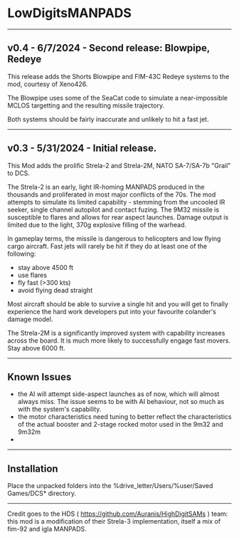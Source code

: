 # LowDigitsMANPADS
--------------------------------------------------
v0.4 - 6/7/2024 - Second release: Blowpipe, Redeye
--------------------------------------------------
This release adds the Shorts Blowpipe and FIM-43C Redeye systems to the mod, courtesy of Xeno426.

The Blowpipe uses some of the SeaCat code to simulate a near-impossible MCLOS targetting and the resulting missile trajectory.

Both systems should be fairly inaccurate and unlikely to hit a fast jet.

-----------------------------------
v0.3 - 5/31/2024 - Initial release.
-----------------------------------
This Mod adds the prolific Strela-2 and Strela-2M, NATO SA-7/SA-7b "Grail" to DCS.

The Strela-2 is an early, light IR-homing MANPADS produced in the thousands and proliferated in most major conflicts of the 70s. 
The mod attempts to simulate its limited capability - stemming from the uncooled IR seeker, single channel autopilot and contact fuzing. 
The 9M32 missile is susceptible to flares and allows for rear aspect launches. Damage output is limited due to the light, 370g explosive filling of the warhead.

In gameplay terms, the missile is dangerous to helicopters and low flying cargo aircraft.
Fast jets will rarely be hit if they do at least one of the following:
* stay above 4500 ft
* use flares
* fly fast (>300 kts)
* avoid flying dead straight

Most aircraft should be able to survive a single hit and you will get to finally experience the hard work developers put into your favourite colander's damage model. 

The Strela-2M is a significantly improved system with capability increases across the board. It is much more likely to successfully engage fast movers.
Stay above 6000 ft.

------------
Known Issues
------------
* the AI will attempt side-aspect launches as of now, which will almost always miss. The issue seems to be with AI behaviour, not so much as with the system's capability.
* the motor characteristics need tuning to better reflect the characteristics of the actual booster and 2-stage rocked motor used in the 9m32 and 9m32m
* 
------------
Installation
------------
Place the unpacked folders into the %drive_letter/Users/%user/Saved Games/DCS* directory.

------------
Credit goes to the HDS ( https://github.com/Auranis/HighDigitSAMs ) team: this mod is a modification of their Strela-3 implementation, itself a mix of fim-92 and igla MANPADS. 
